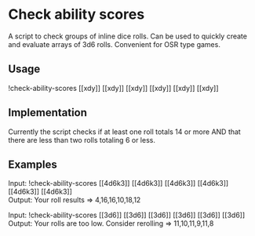 # Check ability scores
A script to check groups of inline dice rolls. Can be used to quickly create and evaluate arrays of 3d6 rolls. Convenient for OSR type games.

## Usage
!check-ability-scores [[xdy]] [[xdy]] [[xdy]] [[xdy]] [[xdy]] [[xdy]]

## Implementation
Currently the script checks if at least one roll totals 14 or more AND that there are less than two rolls totaling 6 or less.

## Examples
Input: !check-ability-scores [[4d6k3]] [[4d6k3]] [[4d6k3]] [[4d6k3]] [[4d6k3]] [[4d6k3]]\
Output: Your roll results => 4,16,16,10,18,12 

Input: !check-ability-scores [[3d6]] [[3d6]] [[3d6]] [[3d6]] [[3d6]] [[3d6]]\
Output: Your rolls are too low. Consider rerolling => 11,10,11,9,11,8
